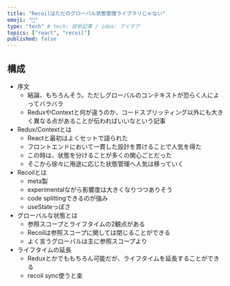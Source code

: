 ```yaml
---
title: "Recoilはただのグローバル状態管理ライブラリじゃない"
emoji: "🍣"
type: "tech" # tech: 技術記事 / idea: アイデア
topics: ["react", "recoil"]
published: false
---
```


## 構成

- 序文
  - 結論、もちろんそう。ただしグローバルのコンテキストが恐らく人によってバラバラ
  - ReduxやContextと何が違うのか、コードスプリッティング以外にも大きく異なる点があることが伝わればいいなという記事
- Redux/Contextとは
  - Reactと最初はよくセットで語られた
  - フロントエンドにおいて一貫した設計を貫けることで人気を得た
  - この時は、状態を分けることが多くの関心ごとだった
  - そこから徐々に用途に応じた状態管理へ人気は移っていく
- Recoilとは
  - meta製
  - experimentalながら影響度は大きくなりつつありそう
  - code splittingできるのが強み
  - useStateっぽさ
- グローバルな状態とは
  - 参照スコープとライフタイムの2観点がある
  - Recoilは参照スコープに関しては閉じることができる
  - よく言うグローバルは主に参照スコープより
- ライフタイムの延長
  - Reduxとかでももちろん可能だが、ライフタイムを延長することができる
  - recoil sync使うと楽

